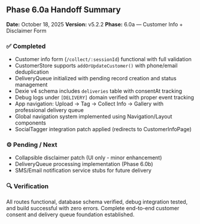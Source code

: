 ## Phase 6.0a Handoff Summary
**Date:** October 18, 2025
**Version:** v5.2.2
**Phase:** 6.0a — Customer Info + Disclaimer Form

### ✅ Completed
- Customer info form (`/collect/:sessionId`) functional with full validation
- CustomerStore supports `addOrUpdateCustomer()` with phone/email deduplication
- DeliveryQueue initialized with pending record creation and status management
- Dexie v4 schema includes `deliveries` table with consentAt tracking
- Debug logs under `[DELIVERY]` domain verified with proper event tracking
- App navigation: Upload → Tag → Collect Info → Gallery with professional delivery queue
- Global navigation system implemented using Navigation/Layout components
- SocialTagger integration patch applied (redirects to CustomerInfoPage)

### ⚙️ Pending / Next
- Collapsible disclaimer patch (UI only - minor enhancement)
- DeliveryQueue processing implementation (Phase 6.0b)
- SMS/Email notification service stubs for future delivery

### 🔍 Verification
All routes functional, database schema verified, debug integration tested, and build successful with zero errors. Complete end-to-end customer consent and delivery queue foundation established.
